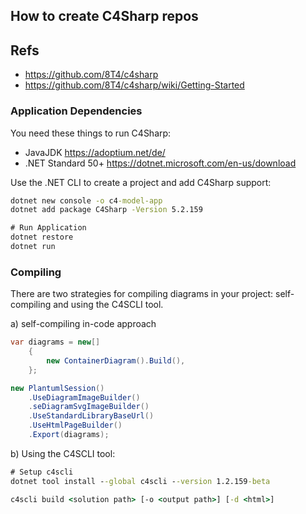 
## How to create  C4Sharp repos


## Refs
- https://github.com/8T4/c4sharp
- https://github.com/8T4/c4sharp/wiki/Getting-Started


 
### Application Dependencies
You need these things to run C4Sharp:

- JavaJDK https://adoptium.net/de/
- .NET Standard 50+  https://dotnet.microsoft.com/en-us/download


Use the .NET CLI to create a project and add C4Sharp support:
```cmd
dotnet new console -o c4-model-app
dotnet add package C4Sharp -Version 5.2.159

# Run Application
dotnet restore
dotnet run
```

### Compiling
There are two strategies for compiling diagrams in your project: self-compiling and using the C4SCLI tool.

a) self-compiling in-code approach
```c#
var diagrams = new[]
    {
        new ContainerDiagram().Build(),
    };

new PlantumlSession()
    .UseDiagramImageBuilder()
    .seDiagramSvgImageBuilder()
    .UseStandardLibraryBaseUrl()
    .UseHtmlPageBuilder()
    .Export(diagrams);
```

b) Using the C4SCLI tool:
```cmd
# Setup c4scli
dotnet tool install --global c4scli --version 1.2.159-beta

c4scli build <solution path> [-o <output path>] [-d <html>]
```